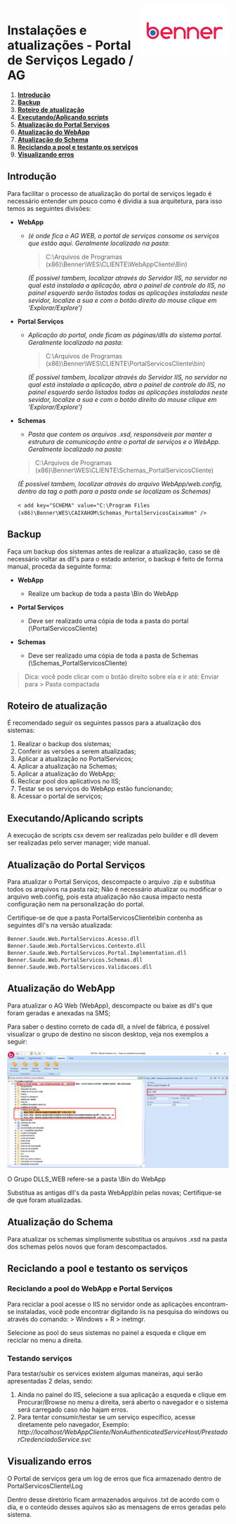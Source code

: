 <img src="../../src/images/benner_rgb.png" align="right"/>

# Instalações e atualizações - Portal de Serviços Legado / AG

1.  **[Introdução](#introdução)**
2.  **[Backup](#backup)**
3.  **[Roteiro de atualização](#roteiro-de-atualização)**
4.  **[Executando/Aplicando scripts](#executandoaplicando-scripts)**
5.  **[Atualização do Portal Serviços](#atualização-do-portal-serviços)**
6.  **[Atualização do WebApp](#atualização-do-webapp)**
7.  **[Atualização do Schema](#atualização-do-schema)**
8.  **[Reciclando a pool e testanto os serviços](#reciclando-a-pool-e-testanto-os-serviços)**
9.  **[Visualizando erros](#visualizando-erros)**

## Introdução

Para facilitar o processo de atualização do portal de serviços legado é necessário entender um pouco como é dividia a sua arquitetura, para isso temos as seguintes divisões:

  - **WebApp** 
    - *(é onde fica o AG WEB, o portal de serviços consome os serviços que estão aqui. Geralmente localizado na pasta:* 
      > C:\Arquivos de Programas (x86)\Benner\WES\CLIENTE\WebAppCliente\Bin)

      *(É possivel tambem, localizar através do Servidor IIS, no servidor no qual está instalada a aplicação, abra o painel de controle do IIS, no painel esquerdo serão listados todas as aplicações instaladas neste sevidor, localize a sua e com o botão direito do mouse clique em 'Explorar/Explore')*
    
  - **Portal Serviços**
    - *Aplicação do portal, onde ficam as páginas/dlls do sistema portal. Geralmente localizado na pasta:*
      > C:\Arquivos de Programas (x86)\Benner\WES\CLIENTE\PortalServicosCliente\bin)

      *(É possivel tambem, localizar através do Servidor IIS, no servidor no qual está instalada a aplicação, abra o painel de controle do IIS, no painel esquerdo serão listados todas as aplicações instaladas neste sevidor, localize a sua e com o botão direito do mouse clique em 'Explorar/Explore')*
    
  - **Schemas**
    - *Pasta que contem os arquivos .xsd, responsáveis por manter a estrutura de comunicação entre o portal de serviços e o WebApp. Geralmente localizado na pasta:*
    > C:\Arquivos de Programas (x86)\Benner\WES\CLIENTE\Schemas_PortalServicosCliente)

      *(É possivel tambem, localizar através do arquivo WebApp/web.config, dentro da tag <appsettings> o path para a pasta onde se localizam os Schemas)*

      `< add key="SCHEMA" value="C:\Program Files (x86)\Benner\WES\CAIXAHOM\Schemas_PortalServicosCaixaHom" />`

## Backup

Faça um backup dos sistemas antes de realizar a atualização, caso se dê necessário voltar as dll's para o estado anterior, o backup é feito de forma manual, proceda da seguinte forma:

  - **WebApp**
    - Realize um backup de toda a pasta \Bin do WebApp 

  - **Portal Serviços**
    - Deve ser realizado uma cópia de toda a pasta do portal (\PortalServicosCliente)

  - **Schemas**
    - Deve ser realizado uma cópia de toda a pasta de Schemas (\Schemas_PortalServicosCliente)
    
> Dica: você pode clicar com o botão direito sobre ela e ir até: Enviar para > Pasta compactada

## Roteiro de atualização

É recomendado seguir os seguintes passos para a atualização dos sistemas:

  1.  Realizar o backup dos sistemas;
  2.  Conferir as versões a serem atualizadas;
  3.  Aplicar a atualização no PortalServicos;
  4.  Aplicar a atualização na Schemas;
  5.  Aplicar a atualização do WebApp;
  6.  Reclicar pool dos aplicativos no IIS;
  7.  Testar se os serviços do WebApp estão funcionando;
  8.  Acessar o portal de serviços;

## Executando/Aplicando scripts

A execução de scripts csx devem ser realizadas pelo builder e dll devem ser realizadas pelo server manager; vide manual.

## Atualização do Portal Serviços

Para atualizar o Portal Serviços, descompacte o arquivo .zip e substitua todos os arquivos na pasta raiz; Não é necessário atualizar ou modificar o arquivo web.config, pois esta atualização não causa impacto nesta configuração nem na personalização do portal.

Certifique-se de que a pasta PortalServicosCliente\bin contenha as seguintes dll's na versão atualizada:

  ```
  Benner.Saude.Web.PortalServicos.Acesso.dll
  Benner.Saude.Web.PortalServicos.Contexto.dll
  Benner.Saude.Web.PortalServicos.Portal.Implementation.dll
  Benner.Saude.Web.PortalServicos.Schemas.dll
  Benner.Saude.Web.PortalServicos.Validacoes.dll
  ```

## Atualização do WebApp

Para atualizar o AG Web (WebApp), descompacte ou baixe as dll's que foram geradas e anexadas na SMS;

Para saber o destino correto de cada dll, a nível de fábrica, é possível visualizar o grupo de destino no siscon desktop, veja nos exemplos a seguir:

![001](src/images/001.png)

O Grupo DLLS_WEB refere-se a pasta \Bin do WebApp

Substitua as antigas dll's da pasta WebApp\bin pelas novas; Certifique-se de que foram atualizadas.

## Atualização do Schema

Para atualizar os schemas simplismente substitua os arquivos .xsd na pasta dos schemas pelos novos que foram descompactados.

## Reciclando a pool e testanto os serviços

### Reciclando a pool do WebApp e Portal Serviços

Para reciclar a pool acesse o IIS no servidor onde as aplicações encontram-se instaladas, você pode encontrar digitando iis na pesquisa do windows ou através do comando: > Windows + R > inetmgr.

Selecione as pool do seus sistemas no painel a esqueda e clique em reciclar no menu a direita.

### Testando serviços

Para testar/subir os services existem algumas maneiras, aqui serão apresentadas 2 delas, sendo:

  1.  Ainda no painel do IIS, selecione a sua aplicação a esqueda e clique em Procurar/Browse no menu a direita, será aberto o navegador e o sistema será carregado caso não hajam erros.
  2.  Para tentar consumir/testar se um serviço específico, acesse diretamente pelo navegador, Exemplo: *http://localhost/WebAppCliente/NonAuthenticatedServiceHost/PrestadorCredenciadoService.svc*

## Visualizando erros

O Portal de serviços gera um log de erros que fica armazenado dentro de PortalServicosCliente\Log

Dentro desse diretório ficam armazenados arquivos .txt de acordo com o dia, e o conteúdo desses aquivos são as mensagens de erros geradas pelo sistema.